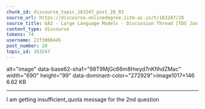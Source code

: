 ```yaml
---
chunk_id: discourse_topic_163247_post_28_02
source_url: https://discourse.onlinedegree.iitm.ac.in/t/163247/28
source_title: GA3 - Large Language Models - Discussion Thread [TDS Jan 2025]
content_type: discourse
tokens: 74
username: 22f3000445
post_number: 28
topic_id: 163247
---
```


 alt="image" data-base62-sha1="98T9MjGc66m8Hwyd7nKfihdZMac" width="690" height="99" data-dominant-color="272929">image1017×146 6.62 KB

---

I am getting insufficient_quota message for the 2nd question
